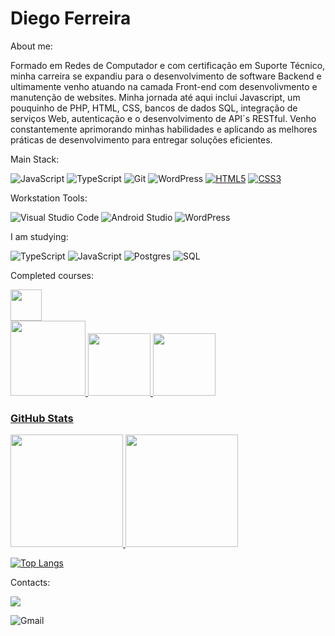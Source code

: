 # Diego Ferreira

About me:

Formado em Redes de Computador e com certificação em Suporte Técnico, minha carreira se expandiu para o desenvolvimento de software Backend e ultimamente venho atuando na camada Front-end com desenvolivmento e manutenção de websites. Minha jornada até aqui inclui Javascript, um pouquinho de PHP, HTML, CSS, bancos de dados SQL, integração de serviços Web, autenticação e o desenvolvimento de API´s RESTful. Venho constantemente aprimorando minhas habilidades e aplicando as melhores práticas de desenvolvimento para entregar soluções eficientes.

Main Stack:

![JavaScript](https://img.shields.io/badge/javascript-%23323330.svg?style=for-the-badge&logo=javascript&logoColor=%23F7DF1E)
![TypeScript](https://img.shields.io/badge/typescript-%23007ACC.svg?style=for-the-badge&logo=typescript&logoColor=white)
![Git](https://img.shields.io/badge/git-%23F05033.svg?style=for-the-badge&logo=git&logoColor=white)
![WordPress](https://img.shields.io/badge/WordPress-%23117AC9.svg?style=for-the-badge&logo=WordPress&logoColor=white)
[![HTML5](https://img.shields.io/badge/HTML5-%23E34F26.svg?style=for-the-badge&logo=html5&logoColor=white)](https://developer.mozilla.org/en-US/docs/Web/Guide/HTML/HTML5)
[![CSS3](https://img.shields.io/badge/CSS3-%231572B6.svg?style=for-the-badge&logo=css3&logoColor=white)](https://developer.mozilla.org/en-US/docs/Web/CSS)



Workstation Tools:

![Visual Studio Code](https://img.shields.io/badge/Visual%20Studio%20Code-0078d7.svg?style=for-the-badge&logo=visual-studio-code&logoColor=white)
![Android Studio](https://img.shields.io/badge/Android%20Studio-3DDC84.svg?style=for-the-badge&logo=android-studio&logoColor=white)
![WordPress](https://img.shields.io/badge/WordPress-%23117AC9.svg?style=for-the-badge&logo=WordPress&logoColor=white)

I am studying:

![TypeScript](https://img.shields.io/badge/typescript-%23007ACC.svg?style=for-the-badge&logo=typescript&logoColor=white)
![JavaScript](https://img.shields.io/badge/javascript-%23323330.svg?style=for-the-badge&logo=javascript&logoColor=%23F7DF1E)
![Postgres](https://img.shields.io/badge/postgres-%23316192.svg?style=for-the-badge&logo=postgresql&logoColor=white)
![SQL](https://img.shields.io/badge/sql-%23316192.svg?style=for-the-badge&logo=postgresql&logoColor=white)


Completed courses:

<div style="display: flex; align-items: center;">
  <a href="https://cubos.academy/cursos/desenvolvimento-de-software" target="_blank">
    <img height="50px" src="https://assets-global.website-files.com/6092ed75cac3156e208ac5e9/60930427ef6bdd04bf838d53_logo-horizontal-academy2.svg">
  </a>
</div>


<a href="https://www.coursera.org/professional-certificates/suporte-em-ti-do-google">
<img height= "120em" src="https://images.credly.com/images/0ab768d9-dda0-439e-aeef-edfa6e0f3579/image.png">

<a href="https://portal.anhembi.br/graduacao/redes-de-computadores/">
<img height= "100" src="![png-clipart-anhembi-morumbi-university-student-laureate-international-universities-vestibular-exam-student-text-trademark](https://github.com/user-attachments/assets/acaa12bb-62c5-41c6-96fd-4186935f5bee)
">

<a href="https://www.cursoemvideo.com/">
<img height= "100" widht= "50px" src="https://blog.geekhunter.com.br/wp-content/uploads/2022/02/logo-curso-em-video.png.webp">

### GitHub Stats
<div>
<a href="https://github.com/Diegoredeti">
<img height="180em" src="https://github-readme-stats.vercel.app/api/top-langs/?username=Diegoredeti&layout=compact&langs_count=7&theme=dracula"/>
<img height="180em" src="https://github-readme-stats.vercel.app/api?username=Diegoredeti&show_icons=true&theme=dracula&include_all_commits=true&count_private=true"/>
</div>

  [![Top Langs](https://github-readme-stats.vercel.app/api/top-langs/?username=diegoredeti)](https://github.com/anuraghazra/github-readme-stats)

Contacts:
<div>
<a href="https://www.linkedin.com/in/ferreiramaia" target="_blank"><img src="https://img.shields.io/badge/-LinkedIn-%230077B5?style=for-the-badge&logo=linkedin&logoColor=white" target="_blank"></a>   
</div>

![Gmail](https://img.shields.io/badge/Gmail-D14836?style=for-the-badge&logo=gmail&logoColor=white)
